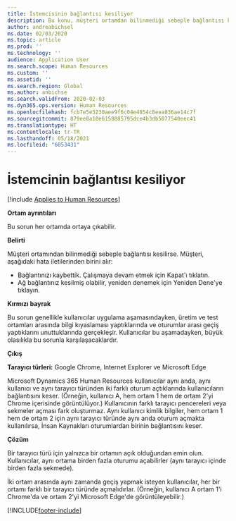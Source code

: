 ```yaml
---
title: İstemcisinin bağlantısı kesiliyor
description: Bu konu, müşteri ortamdan bilinmediği sebeple bağlantısı kesilirse ne yapılacağını açıklar.
author: andreabichsel
ms.date: 02/03/2020
ms.topic: article
ms.prod: ''
ms.technology: ''
audience: Application User
ms.search.scope: Human Resources
ms.custom: ''
ms.assetid: ''
ms.search.region: Global
ms.author: anbichse
ms.search.validFrom: 2020-02-03
ms.dyn365.ops.version: Human Resources
ms.openlocfilehash: fcb7e5e3230aee9f6c04e4854c8eea836ae14c7f
ms.sourcegitcommit: 879ee8a10e6158885795dce4b3db5077540eec41
ms.translationtype: HT
ms.contentlocale: tr-TR
ms.lasthandoff: 05/18/2021
ms.locfileid: "6053431"
---
```

# <a name="client-disconnects"></a>İstemcinin bağlantısı kesiliyor

[!include [Applies to Human Resources](../includes/applies-to-hr.md)]

**Ortam ayrıntıları** 

Bu sorun her ortamda ortaya çıkabilir.
 
**Belirti** 

Müşteri ortamından bilinmediği sebeple bağlantısı kesilirse. Müşteri, aşağıdaki hata iletilerinden birini alır:

- Bağlantınızı kaybettik. Çalışmaya devam etmek için Kapat'ı tıklatın.
- Ağ bağlantınız kesilmiş olabilir, yeniden denemek için Yeniden Dene'ye tıklayın.

**Kırmızı bayrak**

Bu sorun genellikle kullanıcılar uygulama aşamasındayken, üretim ve test ortamları arasında bilgi kıyaslaması yaptıklarında ve oturumlar arası geçiş yaptıklarını unuttuklarında gerçekleşir. Kullanıcılar bu aşamadayken, büyük olasılıkla bu sorunla karşılaşacaklardır.

**Çıkış** 

**Tarayıcı türleri:** Google Chrome, Internet Explorer ve Microsoft Edge

Microsoft Dynamics 365 Human Resources kullanıcılar aynı anda, aynı kullanıcı ve aynı tarayıcı türünden iki farklı oturum açtıklarında kullanıcıların bağlantısını keser. (Örneğin, kullanıcı A, hem ortam 1 hem de ortam 2'yi Chrome içerisinde görüntülüyor.) Kullanıcının farklı tarayıcı pencereleri veya sekmeler açması fark oluşturmaz. Aynı kullanıcı kimlik bilgiler, hem ortam 1 hem de ortam 2 için aynı tarayıcı türünde aynı anda oturum açmakta kullanılırsa, İnsan Kaynakları oturumlardan birinin bağlantısını keser.

**Çözüm**

Bir tarayıcı türü için yalnızca bir ortamın açık olduğundan emin olun. Kullanıcılar, aynı ortama birden fazla oturumu açabilirler (aynı tarayıcı içinde birden fazla sekmede).

İki ortam arasında aynı zamanda geçiş yapmak isteyen kullanıcılar, her bir ortamı farklı bir tarayıcı türünde açmalıdırlar. (Örneğin, kullanıcı A ortam 1'i Chrome'da ve ortam 2'yi Microsoft Edge'de görüntüleyebilir.)


[!INCLUDE[footer-include](../includes/footer-banner.md)]